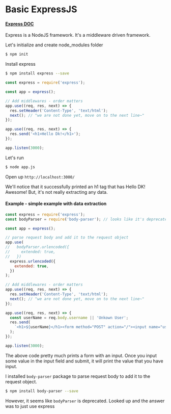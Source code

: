 # Basic ExpressJS

#### [Express DOC](https://expressjs.com/)

Express is a NodeJS framework.
It's a middleware driven framework.

Let's initialize and create node_modules folder
```bash
$ npm init
```

Install express
```bash
$ npm install express --save
```

```javascript
const express = require('express');

const app = express();

// Add middlewares - order matters
app.use((req, res, next) => {
  res.setHeader('Content-Type', 'text/html');
  next(); // "we are not done yet, move on to the next line~"
});

app.use((req, res, next) => {
  res.send('<h1>Hello Dk!</h1>');
});

app.listen(3000);
```

Let's run
```bash
$ node app.js
```

Open up `http://localhost:3000/`

We'll notice that it successfully printed an h1 tag that has Hello DK!
Awesome! But, it's not really extracting any data.

#### Example - simple example with data extraction

```javascript
const express = require('express');
const bodyParser = require('body-parser'); // looks like it's deprecated

const app = express();

// parse request body and add it to the request object
app.use(
//   bodyParser.urlencoded({
//     extended: true,
//   })
  express.urlencoded({
    extended: true,
  })
);

// Add middlewares - order matters
app.use((req, res, next) => {
  res.setHeader('Content-Type', 'text/html');
  next(); // "we are not done yet, move on to the next line~"
});

app.use((req, res, next) => {
  const userName = req.body.username || 'Unkown User';
  res.send(
    `<h1>${userName}</h1><form method="POST" action="/"><input name="username" type="text" /><button type="submit">submit</button></form>`
  );
});

app.listen(3000);
```

The above code pretty much prints a form with an input. Once you input some value in the input field and submit, it will print the value that you have input.

I installed `body-parser` package to parse request body to add it to the request object.
```bash
$ npm install body-parser --save
```

However, it seems like `bodyParser` is deprecated. Looked up and the answer was to just use express

